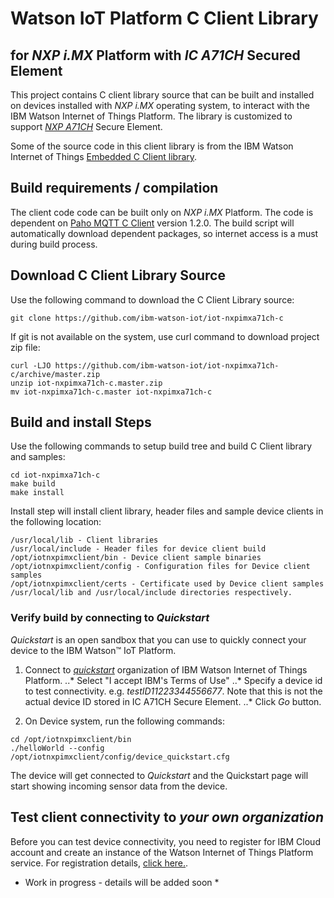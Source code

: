 # Watson IoT Platform C Client Library 
## for *NXP i.MX* Platform with *IC A71CH* Secured Element

This project contains C client library source that can be built and installed on devices
installed with *NXP i.MX* operating system, to interact with  the IBM Watson Internet of 
Things Platform. The library is customized to support 
*[NXP A71CH](https://www.nxp.com/products/identification-and-security/authentication/plug-and-trust-the-fast-easy-way-to-deploy-secure-iot-connections:A71CH)* Secure Element.

Some of the source code in this client library is from the IBM Watson Internet of Things
[Embedded C Client library](https://github.com/ibm-watson-iot/iot-embeddedc).


## Build requirements / compilation

The client code code can be built only on *NXP i.MX* Platform. The code is dependent on
[Paho MQTT C Client](http://www.eclipse.org/paho/clients/c/) version 1.2.0. The build
script will automatically download dependent packages, so internet access is a must
during build process.

## Download C Client Library Source

Use the following command to download the C Client Library source:

```
git clone https://github.com/ibm-watson-iot/iot-nxpimxa71ch-c
```

If git is not available on the system, use curl command to download project zip file:

```
curl -LJO https://github.com/ibm-watson-iot/iot-nxpimxa71ch-c/archive/master.zip
unzip iot-nxpimxa71ch-c.master.zip
mv iot-nxpimxa71ch-c.master iot-nxpimxa71ch-c
```

## Build and install Steps

Use the following commands to setup build tree and build C Client library and samples:

```
cd iot-nxpimxa71ch-c
make build
make install
```

Install step will install client library, header files and sample device clients in the
following location:

```
/usr/local/lib - Client libraries
/usr/local/include - Header files for device client build
/opt/iotnxpimxclient/bin - Device client sample binaries
/opt/iotnxpimxclient/config - Configuration files for Device client samples
/opt/iotnxpimxclient/certs - Certificate used by Device client samples
/usr/local/lib and /usr/local/include directories respectively.
```

### Verify build by connecting to *Quickstart*

*Quickstart* is an open sandbox that you can use to quickly connect your device 
to the IBM Watson™ IoT Platform. 

1. Connect to *[quickstart](https://quickstart.internetofthings.ibmcloud.com/?cm_mc_uid=71367544061615028292336&cm_mc_sid_50200000=59540641520868549701#/)* organization of IBM Watson Internet of Things Platform.
..* Select "I accept IBM's Terms of Use"
..* Specify a device id to test connectivity. e.g. *testID11223344556677*. Note that this is not the
actual device ID stored in IC A71CH Secure Element.
..* Click *Go* button.

2. On Device system, run the following commands:

```
cd /opt/iotnxpimxclient/bin
./helloWorld --config /opt/iotnxpimxclient/config/device_quickstart.cfg
```
The device will get connected to *Quickstart* and the Quickstart page will start showing 
incoming sensor data from the device.


## Test client connectivity to *your own organization*

Before you can test device connectivity, you need to register for IBM Cloud account and create
an instance of the Watson Internet of Things Platform service. For registration details, 
[click here.](https://console.bluemix.net/docs/services/IoT/index.html#gettingstartedtemplate).


* Work in progress - details will be added soon *


